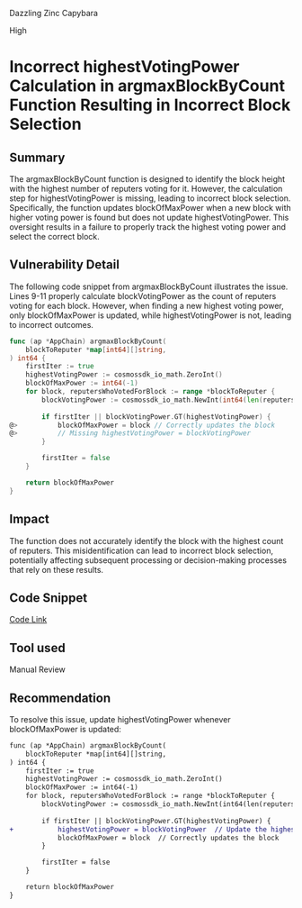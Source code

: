 Dazzling Zinc Capybara

High

# Incorrect highestVotingPower Calculation in argmaxBlockByCount Function Resulting in Incorrect Block Selection

## Summary
The argmaxBlockByCount function is designed to identify the block height with the highest number of reputers voting for it. However, the calculation step for highestVotingPower is missing, leading to incorrect block selection. Specifically, the function updates blockOfMaxPower when a new block with higher voting power is found but does not update highestVotingPower. This oversight results in a failure to properly track the highest voting power and select the correct block.
## Vulnerability Detail
The following code snippet from argmaxBlockByCount illustrates the issue. Lines 9-11 properly calculate blockVotingPower as the count of reputers voting for each block. However, when finding a new highest voting power, only blockOfMaxPower is updated, while highestVotingPower is not, leading to incorrect outcomes.
```go
func (ap *AppChain) argmaxBlockByCount(
	blockToReputer *map[int64][]string,
) int64 {
	firstIter := true
	highestVotingPower := cosmossdk_io_math.ZeroInt()
	blockOfMaxPower := int64(-1)
	for block, reputersWhoVotedForBlock := range *blockToReputer {
		blockVotingPower := cosmossdk_io_math.NewInt(int64(len(reputersWhoVotedForBlock)))
		
		if firstIter || blockVotingPower.GT(highestVotingPower) {
@>			blockOfMaxPower = block // Correctly updates the block
@>			// Missing highestVotingPower = blockVotingPower
		}

		firstIter = false
	}

	return blockOfMaxPower
}
```
## Impact
The function does not accurately identify the block with the highest count of reputers. This misidentification can lead to incorrect block selection, potentially affecting subsequent processing or decision-making processes that rely on these results.
## Code Snippet
[Code Link](https://github.com/sherlock-audit/2024-06-allora/blob/main/allora-inference-base/cmd/node/appchain.go#L496)
## Tool used

Manual Review

## Recommendation
To resolve this issue, update highestVotingPower whenever blockOfMaxPower is updated:
```diff
func (ap *AppChain) argmaxBlockByCount(
	blockToReputer *map[int64][]string,
) int64 {
	firstIter := true
	highestVotingPower := cosmossdk_io_math.ZeroInt()
	blockOfMaxPower := int64(-1)
	for block, reputersWhoVotedForBlock := range *blockToReputer {
		blockVotingPower := cosmossdk_io_math.NewInt(int64(len(reputersWhoVotedForBlock)))
		
		if firstIter || blockVotingPower.GT(highestVotingPower) {
+			highestVotingPower = blockVotingPower  // Update the highest voting power
			blockOfMaxPower = block  // Correctly updates the block
		}

		firstIter = false
	}

	return blockOfMaxPower
}
```
